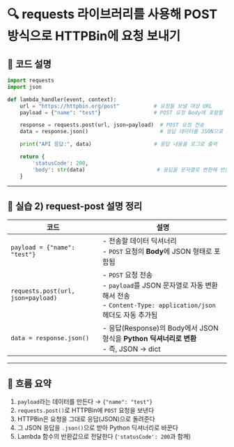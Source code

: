 # 🔍 requests 라이브러리를 사용해 POST 방식으로 HTTPBin에 요청 보내기

## 📌 코드 설명

```python
import requests
import json

def lambda_handler(event, context):
    url = "https://httpbin.org/post"           # 요청을 보낼 대상 URL
    payload = {"name": "test"}                 # POST 요청 Body에 포함할 데이터

    response = requests.post(url, json=payload)  # POST 요청 전송
    data = response.json()                       # 응답 데이터를 JSON으로 파싱

    print("API 응답:", data)                    # 응답 내용을 로그로 출력

    return {
        'statusCode': 200,
        'body': str(data)                       # 응답을 문자열로 변환해 반환
    }
```

---

## 📘 실습 2) request-post 설명 정리

| 코드 | 설명 |
|------|------|
| `payload = {"name": "test"}` | - 전송할 데이터 딕셔너리<br>- `POST` 요청의 **Body**에 JSON 형태로 포함됨 |
| `requests.post(url, json=payload)` | - `POST` 요청 전송<br>- `payload`를 JSON 문자열로 자동 변환해서 전송<br>- `Content-Type: application/json` 헤더도 자동 추가됨 |
| `data = response.json()` | - 응답(Response)의 Body에서 JSON 형식을 **Python 딕셔너리로 변환**<br>- 즉, JSON → dict |

---

## 🔄 흐름 요약

1. `payload`라는 데이터를 만든다 → `{"name": "test"}`
2. `requests.post()`로 HTTPBin에 `POST` 요청을 보낸다
3. HTTPBin은 요청을 그대로 응답(JSON)으로 돌려준다
4. 그 JSON 응답을 `.json()`으로 받아 Python 딕셔너리로 바꾼다
5. Lambda 함수의 반환값으로 전달한다 (`'statusCode': 200`과 함께)
